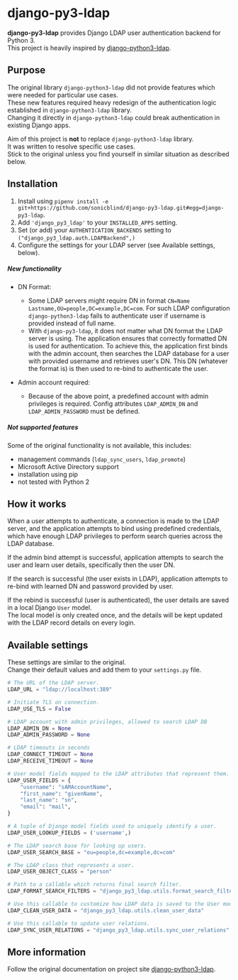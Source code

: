 django-py3-ldap
===============

**django-py3-ldap** provides Django LDAP user authentication backend for Python 3.  
This project is heavily inspired by [django-python3-ldap](https://github.com/etianen/django-python3-ldap).

Purpose
-------

The original library `django-python3-ldap` did not provide
features which were needed for particular use cases.  
These new features required heavy redesign of the authentication logic
established in `django-python3-ldap` library.  
Changing it directly in `django-python3-ldap` could break authentication in existing Django apps.

Aim of this project is **not** to replace `django-python3-ldap` library.  
It was written to resolve specific use cases.  
Stick to the original unless you find yourself in similar situation as described below. 


Installation
------------
1. Install using `pipenv install -e git+https://github.com/sonicblind/django-py3-ldap.git#egg=django-py3-ldap`.
2. Add `'django_py3_ldap'` to your `INSTALLED_APPS` setting.
3. Set (or add) your `AUTHENTICATION_BACKENDS` setting to `("django_py3_ldap.auth.LDAPBackend",)`
4. Configure the settings for your LDAP server (see Available settings, below).


##### New functionality

- DN Format:  
  - Some LDAP servers might require DN in format `CN=Name Lastname,OU=people,DC=example,DC=com`.
For such LDAP configuration `django-python3-ldap` fails to authenticate user if 
username is provided instead of full name.
  - With `django-py3-ldap`, it does not matter what DN format the LDAP server is using. 
The application ensures that correctly formatted DN is used for authentication. To achieve this, 
the application first binds with the admin account, then searches the LDAP database
for a user with provided username and retrieves user's DN. This DN (whatever the format is)
is then used to re-bind to authenticate the user.  


- Admin account required:
  - Because of the above point, a predefined account with admin privileges is required.
Config attributes `LDAP_ADMIN_DN` and `LDAP_ADMIN_PASSWORD` must be defined.  
  


##### Not supported features
Some of the original functionality is not available, this includes:
- management commands (`ldap_sync_users`, `ldap_promote`)
- Microsoft Active Directory support
- installation using pip
- not tested with Python 2


How it works
------------

When a user attempts to authenticate, a connection is made to the LDAP
server, and the application attempts to bind using predefined credentials,
which have enough LDAP privileges to perform search queries across the LDAP database.

If the admin bind attempt is successful, application attempts to search the user
and learn user details, specifically then the user DN.

If the search is successful (the user exists in LDAP), application attempts
to re-bind with learned DN and password provided by user.

If the rebind is successful (user is authenticated), the user details are saved
in a local Django `User` model.  
The local model is only created once,
and the details will be kept updated with the LDAP record details on every login.


Available settings
------------------
These settings are similar to the original.  
Change their default values and add them to your `settings.py` file.

```python
# The URL of the LDAP server.
LDAP_URL = "ldap://localhost:389"

# Initiate TLS on connection.
LDAP_USE_TLS = False

# LDAP account with admin privileges, allowed to search LDAP DB
LDAP_ADMIN_DN = None
LDAP_ADMIN_PASSWORD = None

# LDAP timeouts in seconds
LDAP_CONNECT_TIMEOUT = None
LDAP_RECEIVE_TIMEOUT = None

# User model fields mapped to the LDAP attributes that represent them.
LDAP_USER_FIELDS = {
    "username": "sAMAccountName",
    "first_name": "givenName",
    "last_name": "sn",
    "email": "mail",
}

# A tuple of Django model fields used to uniquely identify a user.
LDAP_USER_LOOKUP_FIELDS = ('username',)

# The LDAP search base for looking up users.
LDAP_USER_SEARCH_BASE = "ou=people,dc=example,dc=com"

# The LDAP class that represents a user.
LDAP_USER_OBJECT_CLASS = "person"

# Path to a callable which returns final search filter.
LDAP_FORMAT_SEARCH_FILTERS = "django_py3_ldap.utils.format_search_filters"

# Use this callable to customize how LDAP data is saved to the User model.
LDAP_CLEAN_USER_DATA = "django_py3_ldap.utils.clean_user_data"

# Use this callable to update user relations.
LDAP_SYNC_USER_RELATIONS = "django_py3_ldap.utils.sync_user_relations"
```


More information
----------------

Follow the original documentation on project site [django-python3-ldap](http://github.com/etianen/django-python3-ldap).
